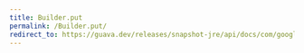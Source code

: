 ```yaml
---
title: Builder.put
permalink: /Builder.put/
redirect_to: https://guava.dev/releases/snapshot-jre/api/docs/com/google/common/collect/ImmutableMap.Builder.html#put-K-V-
---
```

